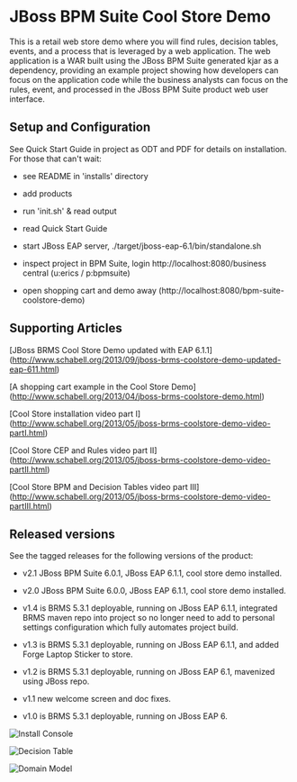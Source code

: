 JBoss BPM Suite Cool Store Demo 
===============================

This is a retail web store demo where you will find rules, decision tables, events, and a process 
that is leveraged by a web application. The web application is a WAR built using the JBoss BPM Suite 
generated kjar as a dependency, providing an example project showing how developers can focus on the 
application code while the business analysts can focus on the rules, event, and processed in the 
JBoss BPM Suite product web user interface.


Setup and Configuration
-----------------------

See Quick Start Guide in project as ODT and PDF for details on installation. For those that can't wait:

- see README in 'installs' directory

- add products 

- run 'init.sh' & read output

- read Quick Start Guide

- start JBoss EAP server, ./target/jboss-eap-6.1/bin/standalone.sh

- inspect project in BPM Suite, login http://localhost:8080/business central (u:erics / p:bpmsuite)

- open shopping cart and demo away (http://localhost:8080/bpm-suite-coolstore-demo)


Supporting Articles
-------------------

[JBoss BRMS Cool Store Demo updated with EAP 6.1.1] (http://www.schabell.org/2013/09/jboss-brms-coolstore-demo-updated-eap-611.html)

[A shopping cart example in the Cool Store Demo] (http://www.schabell.org/2013/04/jboss-brms-coolstore-demo.html)

[Cool Store installation video part I] (http://www.schabell.org/2013/05/jboss-brms-coolstore-demo-video-partI.html)

[Cool Store CEP and Rules video part II] (http://www.schabell.org/2013/05/jboss-brms-coolstore-demo-video-partII.html)

[Cool Store BPM and Decision Tables video part III] (http://www.schabell.org/2013/05/jboss-brms-coolstore-demo-video-partIII.html)


Released versions
-----------------

See the tagged releases for the following versions of the product:

- v2.1 JBoss BPM Suite 6.0.1, JBoss EAP 6.1.1, cool store demo installed.

- v2.0 JBoss BPM Suite 6.0.0, JBoss EAP 6.1.1, cool store demo installed.

- v1.4 is BRMS 5.3.1 deployable, running on JBoss EAP 6.1.1, integrated BRMS maven repo into project so no longer need to add to
	personal settings configuration which fully automates project build.

- v1.3 is BRMS 5.3.1 deployable, running on JBoss EAP 6.1.1, and added Forge Laptop Sticker to store.

- v1.2 is BRMS 5.3.1 deployable, running on JBoss EAP 6.1, mavenized using JBoss repo. 

- v1.1 new welcome screen and doc fixes.

- v1.0 is BRMS 5.3.1 deployable, running on JBoss EAP 6.

![Install Console](https://github.com/eschabell/brms-coolstore-demo/blob/brms6/docs/demo-images/install-console.png?raw=true)

![Decision Table](https://github.com/eschabell/brms-coolstore-demo/blob/brms6/docs/demo-images/coolstore-decision-table.png?raw=true)

![Domain Model](https://github.com/eschabell/brms-coolstore-demo/blob/brms6/docs/demo-images/coolstore-model.png?raw=true)
